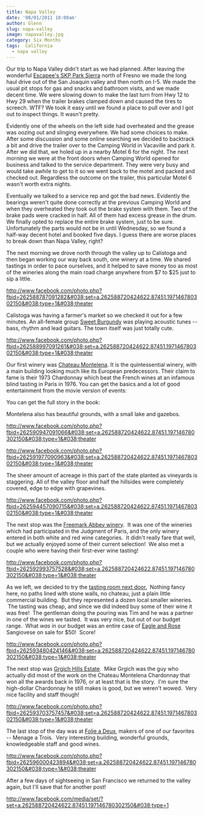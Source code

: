 ```yaml
---
title: Napa Valley
date: '08/01/2011 10:00am'
author: Glenn
slug: napa-valley
image: napavalley.jpg
category: Six Months
tags:  California
  - napa valley
---
```

Our trip to Napa Valley didn't start as we had planned. After leaving the wonderful [Escapee's SKP Park Sierra](http://www.parksierra.net) north of Fresno we made the long haul drive out of the San Joaquin valley and then north on I-5. We made the usual pit stops for gas and snacks and bathroom visits, and we made decent time. We were slowing down to make the last turn from Hwy 12 to Hwy 29 when the trailer brakes clamped down and caused the tires to screech. WTF? We took it easy until we found a place to pull over and I got out to inspect things. It wasn't pretty.

Evidently one of the wheels on the left side had overheated and the grease was oozing out and slinging everywhere. We had some choices to make. After some discussion and some online searching we decided to backtrack a bit and drive the trailer over to the Camping World in Vacaville and park it. After we did that, we holed up in a nearby Motel 6 for the night. The next morning we were at the front doors when Camping World opened for business and talked to the service department. They were very busy and would take awhile to get to it so we went back to the motel and packed and checked out. Regardless the outcome on the trailer, this particular Motel 6 wasn't worth extra nights.

Eventually we talked to a service rep and got the bad news. Evidently the bearings weren't quite done correctly at the previous Camping World and when they overheated they took out the brake system with them. Two of the brake pads were cracked in half. All of them had excess grease in the drum. We finally opted to replace the entire brake system, just to be sure. Unfortunately the parts would not be in until Wednesday, so we found a half-way decent hotel and booked five days. I guess there are worse places to break down than Napa Valley, right?

The next morning we drove north through the valley up to Calistoga and then began working our way back south, one winery at a time. We shared tastings in order to pace ourselves, and it helped to save money too as most of the wineries along the main road charge anywhere from $7 to $25 just to sip a little.

http://www.facebook.com/photo.php?fbid=262588787091282&#038;set=a.262588720424622.87451.197146780302150&#038;type=1&#038;theater

Calistoga was having a farmer's market so we checked it out for a few minutes. An all-female group [Sweet Burgundy](http://www.myspace.com/sweetburgundy) was playing acoustic tunes -- bass, rhythm and lead guitars. The town itself was just totally cute.

http://www.facebook.com/photo.php?fbid=262588997091261&#038;set=a.262588720424622.87451.197146780302150&#038;type=1&#038;theater

Our first winery was [Chateau Montelena](http://montelena.com). It is the quintessential winery, with a main building looking much like its European predecessors. Their claim to fame is their 1973 Chardonnay which beat the French wines at an infamous blind tasting in Paris in 1976. You can get the basics and a lot of good entertainment from the movie version of events:



You can get the full story in the book:



Montelena also has beautiful grounds, with a small lake and gazebos.

http://www.facebook.com/photo.php?fbid=262590947091066&#038;set=a.262588720424622.87451.197146780302150&#038;type=1&#038;theater

http://www.facebook.com/photo.php?fbid=262591977090963&#038;set=a.262588720424622.87451.197146780302150&#038;type=1&#038;theater

The sheer amount of acreage in this part of the state planted as vineyards is staggering. All of the valley floor and half the hillsides were completely covered, edge to edge with grapevines.

http://www.facebook.com/photo.php?fbid=262594457090715&#038;set=a.262588720424622.87451.197146780302150&#038;type=1&#038;theater

The next stop was the [Freemark Abbey winery](http://www.freemarkabbey.com//index.cfm).  It was one of the wineries which had participated in the Judgment of Paris, and the only winery entered in both white and red wine categories.  It didn't really fare that well, but we actually enjoyed some of their current selection!  We also met a couple who were having their first-ever wine tasting!

http://www.facebook.com/photo.php?fbid=262592993757528&#038;set=a.262588720424622.87451.197146780302150&#038;type=1&#038;theater

As we left, we decided to try the [tasting room next door.](http://www.adozenvintners.com)  Nothing fancy here, no paths lined with stone walls, no chateau, just a plain little commercial building.  But they represented a dozen local smaller wineries.  The tasting was cheap, and since we did indeed buy some of their wine it was free!  The gentleman doing the pouring was Tim and he was a partner in one of the wines we tasted.  It was very nice, but out of our budget range.  What *was* in our budget was an entire case of [Eagle and Rose](http://www.eagleandrose.com) Sangiovese on sale for $50!  Score!

http://www.facebook.com/photo.php?fbid=262593480424146&#038;set=a.262588720424622.87451.197146780302150&#038;type=1&#038;theater

The next stop was [Grgich Hills Estate](http://www.grgich.com).  Mike Grgich was the guy who actually did most of the work on the Chateau Montelena Chardonnay that won all the awards back in 1976, or at least that is the story.  I'm sure the high-dollar Chardonnay he still makes is good, but we weren't wowed.  Very nice facility and staff though!

http://www.facebook.com/photo.php?fbid=262593703757457&#038;set=a.262588720424622.87451.197146780302150&#038;type=1&#038;theater

The last stop of the day was at [Folie a Deux](http://folieadeux.com), makers of one of our favorites -- Menage a Trois.  Very interesting building, wonderful grounds, knowledgeable staff and good wines.

http://www.facebook.com/photo.php?fbid=262596000423894&#038;set=a.262588720424622.87451.197146780302150&#038;type=1&#038;theater

After a few days of sightseeing in San Francisco we returned to the valley again, but I'll save that for another post!

http://www.facebook.com/media/set/?set=a.262588720424622.87451.197146780302150&#038;type=1